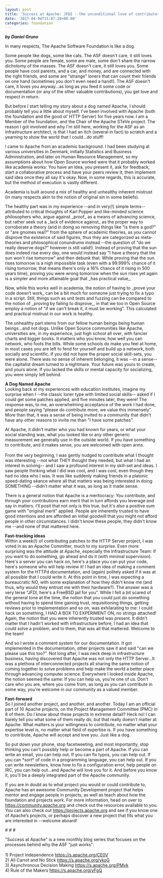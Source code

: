 ```yaml
---
layout: post
title: 'Success at Apache: JFDI --the unconditional love of contributors'
date: '2017-04-04T15:07:28+00:00'
categories: foundation
---
```

<div> 
    <p><strong><em>by Daniel Gruno</em></strong></p> 
    <p><strong><em></em></strong>In many respects, The Apache Software Foundation is like a dog.</p> 
    <p>Some people like dogs, some like cats. The ASF doesn't care, it still loves you. Some people are female, some are male, some don't share the narrow dichotomy of the masses. The ASF doesn't care, it still loves you. Some people have cool parents, and a car, and money, and are connected with the right friends, and some are &quot;strange&quot; loners that can count their friends on one hand (sometimes you don't even need a hand!). The ASF doesn't care, it loves you anyway...as long as you feed it some code or documentation (or any of the other valuable contributions), you get love and respect in return.</p> 
    <p>But before I start telling my story about a dog named Apache, I should probably tell you a little about myself. I've been involved with Apache (both the foundation and the good ol' HTTP Server) for five years now. I am a Member of the foundation, and the Chair of the Apache STeVe project. The reason I got involved and why I'm still here, working for the ASF as an infrastructure architect, is that I had an itch (several in fact) to scratch and a yearning to show the world that I could...do stuff!</p> 
  </div> 
  <div> </div> 
  <div> 
    <p>I came to Apache from an academic background. I had been studying at various universities in Denmark, initially Statistics and Business Administration, and later on Human Resource Management, so my assumptions about how Open Source worked were that it probably worked like academia works: You have an idea, you present it, ask for feedback, start a collaborative process and have your peers review it, then implement said idea once they all say it's okay. Now, in some regards, this is accurate, but the method of execution is vastly different.</p> 
    <p>Academia is built around a mix of healthy and unhealthy inherent mistrust (in many respects akin to the notion of original sin in some beliefs).</p> 
  </div> 
  <div> </div> 
  <div> 
    <p>The healthy part was in my experience --and in very(!) simple terms-- attributed to critical thoughts of Karl Popper and like-minded science philosophers who, argue against _proof_ as a means of advancing science, but rather seek out a _lack of evidence against_ as the proper way to corroborate a theory (and in doing so removing things like &quot;is there a god?&quot; or &quot;are gnomes real?&quot; from the sphere of academic theories, as you cannot disprove the existence of said figures, thus they are categorized as meta-theories and philosophical conundrums instead --the question of &quot;do we really deserve dogs?&quot; however is still valid!). Instead of proving that the sun does indeed rise every day, one would instead say &quot;I have a theory that the sun won't rise tomorrow&quot; and then debunk that. While proving that the sun rises tomorrow is a nigh impossible task (even with a 99.999% chance of it rising tomorrow, that means there's only a 16% chance of it rising in 500 years time), proving you were wrong tomorrow when the sun rises yet again is a simpler and more attainable goal that _has practical value_.</p> 
    <p>Now, while this works well in academia, the notion of having to _prove your code doesn’t work_ can be a bit much for someone just trying to fix a typo in a script. Still, things such as unit tests and fuzzing can be compared to the notion of _proving by failing to disprove_, in that we too in Open Source employ a notion of &quot;if we can't break it, it must be working&quot;. This calculated and practical mistrust in our work is healthy.</p> 
  </div> 
  <div> </div> 
  <div> 
    <p>The unhealthy part stems from our fellow human beings being human beings...and not dogs. Unlike Open Source communities like Apache, universities are, in my experience, just high school all over, with fancier charts and bigger books. It matters who you know, how well you can network, who foots the bills. While some schools do make you feel at home, in most cases you are left to fend for yourself and build up a network, both socially and scientific. If you did not have the proper social skill-sets, you were alone. There was no sense of inherent belonging, it was --in a sense-- the capitalist dream turned to a nightmare. Your future was yours to create, and yours alone. If you lacked the skills or mental capacity for socializing, you were simply left behind.</p> 
    <p><strong>A Dog Named Apache<br /></strong>Looking back at my experiences with education institutes, imagine my surprise when I --the classic loner type with limited social skills-- asked if I could get some patches applied, and five minutes later, they were! The response was, to me, an overwhelming acceptance of the work I had done, and people saying &quot;please do contribute more, we value this immensely&quot;. More than that, it was a sense of being invited to a community that didn't have any other reasons to invite me than &quot;I have some patches&quot;.&nbsp;</p> 
  </div> 
  <div>At Apache, it didn't matter who you had known for years, or what your social standing was, what you looked like or any other generic measurement we generally use in the outside world. If you have something to contribute, and it makes sense, you are welcomed with open arms.&nbsp;</div> 
  <div><br /></div> 
  <div>From the very beginning, I was gently nudged to contribute what I thought was interesting --not what THEY thought they needed, but what I had an interest in solving-- and I saw a profound interest in my skill-set and ideas. I saw people thinking what I did was cool, and I was cool, even though they had no idea who I was. It was like suddenly making friends in a platonic speed-dating séance where all that matters was being interested in doing SOMETHING --didn't matter what it was, as long as it made sense.</div> 
  <div> 
    <p>There is a general notion that Apache is a meritocracy: You contribute, and through your contributions earn merit that in turn affords you leverage and say in matters. I'll posit that not only is this true, but it's also a positive sum game with &quot;original merit&quot; applied. People are inherently trusted to have good intentions and are afforded an initial goodwill that you might not afford people in other circumstances. I didn't know these people, they didn't know me --and none of that mattered here.</p> 
  </div> 
  <div> </div> 
  <div><strong>Fast-tracking ideas</strong></div> 
  <div>Within a week(!) of contributing patches to the HTTP Server project, I was voted in as an Apache Committer, much to my surprise. Even more surprising was the attitude at Apache, especially the Infrastructure Team: If you want to do something, go ahead and do it (with minimal supervision). Here's a server you can hack on, here's a place you can put your code, here's someone who will help review it! I had an idea of making a comment system for the HTTPd documentation, and (again) politely asked if it was at all possible that I could write it. At this point in time, I was expecting a bureaucratic NO, with some explanation of how they didn't know me (and thus, why would they entrust me with their hardware?). The answer was a very terse &quot;JFDI, here's a FreeBSD jail for you&quot;. While I felt a bit scared of the general tone at the time, the notion that you could just do something without having to spend time gaining trust, requisitioning things, getting reviews prior to implementation and so on, was exhilarating to me: I could hack on something, I HAD A BOX TO EXPERIMENT ON, no strings attached! Again, the notion that you were inherently trusted was present. It didn't matter that I hadn't worked with infrastructure before, I had an idea that could solve a problem, and to them, that was all that mattered. Welcome to the team!</div>
  <div> 
    <p>And so I wrote a comment system for our documentation. It got implemented in the documentation, other projects saw it and said &quot;can we please use this too?&quot;. Not long after, I was neck deep in infrastructure business, having discovered that Apache was not only the HTTP Server...It was a plethora of interconnected projects all sharing the same notion of coming together to solve problems and help make the world a better place through advancing computer science. Everywhere I looked inside Apache, the notion seemed the same: If you can help us, you're one of us. Don't care who you are, where you come from, as long as you can contribute in some way, you're welcome in our community as a valued member.</p> 
  </div> 
  <div> </div> 
  <div><strong>Fast-forward<br /></strong>So I joined another project, and another, and another. Today I am an official part of 10 Apache projects, on the Project Management Committee (PMC) in 8 of them. Do I know about these projects in extreme detail? Heck no! I can barely tell you what some of them really do, but that really doesn't matter at Apache. What matters is your willingness to contribute, no matter what your expertise level is, no matter what field of expertise is. If you have something to contribute, Apache will accept and love you. Just like a dog.</div> 
  <div> 
    <p>So put down your phone, stop facetweeting, and most importantly, stop thinking you can't possibly help or become a part of Apache. If you can write an email, you can help out. If you can fix typos, you can help out. If you can *sort* of code in a programming language, you can help out. If you can write newsletters, know how to fix a configuration error, help people on IRC, you can help out...and Apache will love you for it. And before you know it, you'll be a deeply integrated part of the Apache community.</p> 
    <p>If you are in doubt as to what project you would or could contribute to, Apache has an awesome Community Development project that helps mentor and engage people in projects, as well as teach about how the foundation and projects work. For more information, head on over to <a href="https://community.apache.org">https://community.apache.org</a> and check out the resources available to you. You can also check out <a href="https://projects.apache.org">https://projects.apache.org</a> and see if you know one of Apache’s projects, or perhaps discover a new project that fits what you are interested in --welcome aboard!</p> 
    <p># # #</p> 
  </div> 
  <p>&quot;Success at Apache&quot; is a new monthly blog series that focuses on the processes behind why the ASF &quot;just works&quot;:<br /><br />1) Project Independence <a href="https://s.apache.org/CE0V">https://s.apache.org/CE0V</a><br />2) All Carrot and No Stick <a href="https://s.apache.org/ykoG">https://s.apache.org/ykoG</a><br />3) Asynchronous Decision Making <a href="https://s.apache.org/PMvk">https://s.apache.org/PMvk</a><br />4)&nbsp;Rule of the Makers&nbsp;<a href="https://s.apache.org/yFgQ">https://s.apache.org/yFgQ</a></p>
